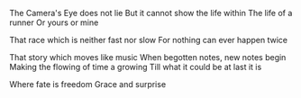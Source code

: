 The Camera's Eye does not lie
But it cannot show the life within
The life of a runner 
Or yours or mine

That race which is neither fast nor slow
For nothing can ever happen twice

That story which moves like music
When begotten notes, new notes begin
Making the flowing of time a growing
Till what it could be at last it is

Where fate is freedom
Grace and surprise